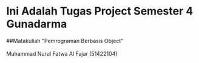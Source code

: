 # Ini Adalah Tugas Project Semester 4 Gunadarma <br>
##Matakuliah "Pemrograman Berbasis Object" <br>
<br>
Muhammad Nurul Fatwa Al Fajar (51422104)
